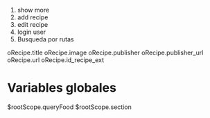 1. show more
2. add recipe
3. edit recipe
4. login user
5. Busqueda por rutas

oRecipe.title
oRecipe.image
oRecipe.publisher
oRecipe.publisher_url
oRecipe.url
oRecipe.id_recipe_ext



# Variables globales
$rootScope.queryFood
$rootScope.section